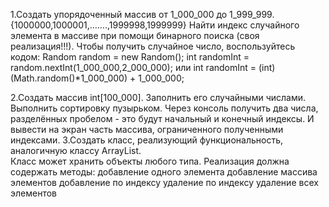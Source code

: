 1.Создать упорядоченный массив от 1_000_000 до 1_999_999.{1000000,1000001,…….,1999998,1999999}
    Найти индекс случайного элемента в массиве при помощи бинарного поиска (своя реализация!!!).
    Чтобы получить случайное число, воспользуйтесь кодом:
    Random random = new Random();
    int randomInt = random.nextInt(1_000_000,2_000_000);
    или
    int randomInt = (int) (Math.random()*1_000_000) + 1_000_000;

2.Создать массив int[100_000]. 
    Заполнить его случайными числами. 
    Выполнить сортировку пузырьком. 
    Через консоль получить два числа, разделённых пробелом - это будут начальный и конечный индексы. 
    И вывести на экран часть массива, ограниченного полученными индексами.
3.Создать класс, реализующий функциональность, аналогичную классу ArrayList.   
    Класс может хранить объекты любого типа. 
    Реализация должна содержать методы:
        добавление одного элемента
        добавление массива элементов
        добавление по индексу
        удаление по индексу
        удаление всех элементов

